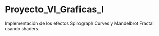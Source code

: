# Proyecto_VI_Graficas_I
Implementación de los efectos Spirograph Curves y Mandelbrot Fractal usando shaders. 
